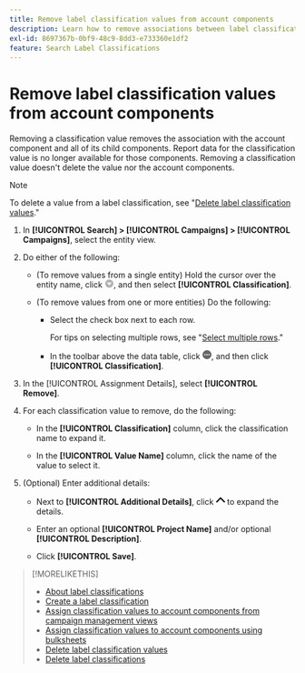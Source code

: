```yaml
---
title: Remove label classification values from account components
description: Learn how to remove associations between label classification values and account components.
exl-id: 8697367b-0bf9-48c9-8dd3-e733360e1df2
feature: Search Label Classifications
---
```

# Remove label classification values from account components

Removing a classification value removes the association with the account component and all of its child components. Report data for the classification value is no longer available for those components. Removing a classification value doesn't delete the value nor the account components.

>[!NOTE]
>
>To delete a value from a label classification, see "[Delete label classification values](classification-values-delete.md)."

1. In **[!UICONTROL Search] > [!UICONTROL Campaigns] > [!UICONTROL Campaigns]**, select the entity view.

1. Do either of the following:

   * (To remove values from a single entity) Hold the cursor over the entity name, click ![Menu button](/help/search-social-commerce/assets/arrow-dropdown-menu.png "Menu button"), and then select **[!UICONTROL Classification]**.
   
   * (To remove values from one or more entities) Do the following:
     
     * Select the check box next to each row.
       
       For tips on selecting multiple rows, see "[Select multiple rows](/help/search-social-commerce/common-tasks/navigation-editing-selection/multiple-rows-select.md)."
     
     * In the toolbar above the data table, click ![More](/help/search-social-commerce/assets/more.png "More"), and then click **[!UICONTROL Classification]**.

1. In the [!UICONTROL Assignment Details], select **[!UICONTROL Remove]**.

1. For each classification value to remove, do the following:
   
   * In the **[!UICONTROL Classification]** column, click the classification name to expand it.
   
   * In the **[!UICONTROL Value Name]** column, click the name of the value to select it.

1. (Optional) Enter additional details:
   
   * Next to **[!UICONTROL Additional Details]**, click ![Open](/help/search-social-commerce/assets/chevron-up.png "Open") to expand the details.
   
   * Enter an optional **[!UICONTROL Project Name]** and/or optional **[!UICONTROL Description]**.
   
   * Click **[!UICONTROL Save]**.

>[!MORELIKETHIS]
>
>* [About label classifications](classification-about.md)
>* [Create a label classification](classification-create.md)
>* [Assign classification values to account components from campaign management views](classification-values-assign-campaign-management.md)
>* [Assign classification values to account components using bulksheets](classification-values-assign-bulksheets.md)
>* [Delete label classification values](classification-values-delete.md)
>* [Delete label classifications](classification-delete.md)
